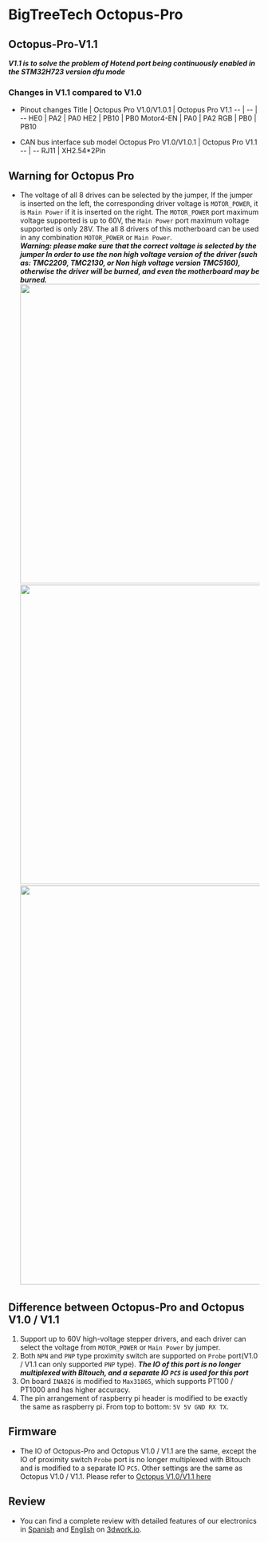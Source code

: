 # BigTreeTech Octopus-Pro

## Octopus-Pro-V1.1
***V1.1 is to solve the problem of Hotend port being continuously enabled in the STM32H723 version dfu mode***
### Changes in V1.1 compared to V1.0
* Pinout changes
  Title | Octopus Pro V1.0/V1.0.1 | Octopus Pro V1.1
  -- | -- | --
  HE0 | PA2  | PA0
  HE2 | PB10  | PB0
  Motor4-EN | PA0  | PA2
  RGB | PB0  | PB10

* CAN bus interface sub model
  Octopus Pro V1.0/V1.0.1 | Octopus Pro V1.1
  -- | --
  RJ11  | XH2.54*2Pin

## Warning for Octopus Pro
* The voltage of all 8 drives can be selected by the jumper, If the jumper is inserted on the left, the corresponding driver voltage is `MOTOR_POWER`, it is `Main Power` if it is inserted on the right. The `MOTOR_POWER` port maximum voltage supported is up to 60V, the `Main Power` port maximum voltage supported is only 28V. The all 8 drivers of this motherboard can be used in any combination `MOTOR_POWER` or `Main Power`.<br/>
***Warning: please make sure that the correct voltage is selected by the jumper In order to use the non high voltage version of the driver (such as: TMC2209, TMC2130, or Non high voltage version TMC5160), otherwise the driver will be burned, and even the motherboard may be burned.***<br/>
  <img src=Images/stepper_60V.png width="600" /><br/>
  <img src=Images/stepper_24V.png width="600" /><br/>
  <img src=Images/board.jpg width="800" /><br/>

## Difference between Octopus-Pro and Octopus V1.0 / V1.1
  1. Support up to 60V high-voltage stepper drivers, and each driver can select the voltage from `MOTOR_POWER` or `Main Power` by jumper.
  2. Both `NPN` and `PNP` type proximity switch are supported on `Probe` port(V1.0 / V1.1 can only supported `PNP` type). ***The IO of this port is no longer multiplexed with Bltouch, and a separate IO `PC5` is used for this port***
  3. On board `INA826` is modified to `Max31865`, which supports PT100 / PT1000 and has higher accuracy.
  4. The pin arrangement of raspberry pi header is modified to be exactly the same as raspberry pi. From top to bottom: `5V 5V GND RX TX`.

## Firmware
  * The IO of Octopus-Pro and Octopus V1.0 / V1.1 are the same, except the IO of proximity switch `Probe` port is no longer multiplexed with Bltouch and is modified to a separate IO `PC5`. Other settings are the same as Octopus V1.0 / V1.1. Please refer to [Octopus V1.0/V1.1 here](https://github.com/bigtreetech/BIGTREETECH-OCTOPUS-V1.0)

## Review
  * You can find a complete review with detailed features of our electronics in [Spanish](https://3dwork.io/btt-octopus-pro) and [English](https://3dwork.io/en/btt-octopus-pro) on [3dwork.io](https://3dwork.io/).


